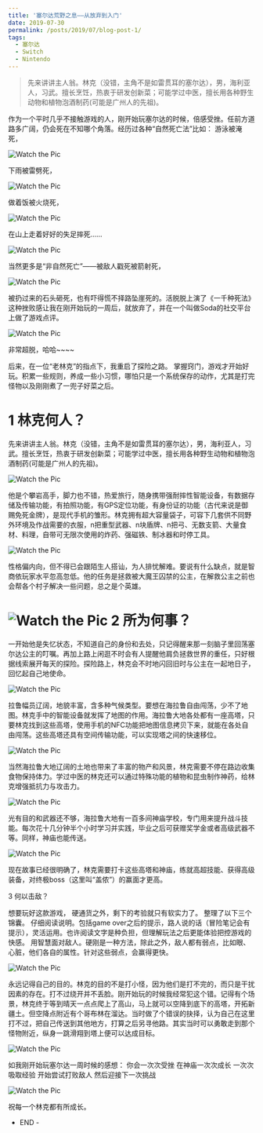 ```yaml
---
title: '塞尔达荒野之息——从放弃到入门'
date: 2019-07-30
permalink: /posts/2019/07/blog-post-1/
tags:
  - 塞尔达
  - Switch
  - Nintendo
---
```



>先来讲讲主人翁。林克（没错，主角不是如雷贯耳的塞尔达），男，海利亚人，习武。擅长烹饪，热衷于研发创新菜；可能学过中医，擅长用各种野生动物和植物泡酒制药(可能是广州人的先祖)。

作为一个平时几乎不接触游戏的人，刚开始玩塞尔达的时候，倍感受挫。任前方道路多广阔，仍会死在不知哪个角落。经历过各种“自然死亡法”比如：
游泳被淹死，

![Watch the Pic](/images/20190730/640-19.jpeg)

下雨被雷劈死，

![Watch the Pic](/images/20190730/640-20.jpeg)

做着饭被火烧死，

![Watch the Pic](/images/20190730/640-21.jpeg)

在山上走着好好的失足摔死……

![Watch the Pic](/images/20190730/640-22.jpeg)

当然更多是“非自然死亡”——被敌人戳死被箭射死，

![Watch the Pic](/images/20190730/640-23.jpeg)

被扔过来的石头砸死，也有吓得慌不择路坠崖死的。活脱脱上演了《一千种死法》
这种挫败感让我在刚开始玩的一周后，就放弃了，并在一个叫做Soda的社交平台上做了游戏点评。

![Watch the Pic](/images/20190730/640-24.jpeg)


非常超脱，哈哈~~~~


后来，在一位“老林克”的指点下，我重启了探险之路。
掌握窍门，游戏才开始好玩。积累一些规则，养成一些小习惯，哪怕只是一个系统保存的动作，尤其是打完怪物以及刚刚煮了一兜子好菜之后。
 
1
林克何人？
======

先来讲讲主人翁。林克（没错，主角不是如雷贯耳的塞尔达），男，海利亚人，习武。擅长烹饪，热衷于研发创新菜；可能学过中医，擅长用各种野生动物和植物泡酒制药(可能是广州人的先祖)。

![Watch the Pic](/images/20190730/640-5.gif)

他是个攀岩高手，脚力也不错，热爱旅行，随身携带强耐摔性智能设备，有数据存储及传输功能，有拍照功能，有GPS定位功能，有身份证的功能（古代来说是御赐免死金牌），是现代手机的雏形。林克拥有超大容量袋子，可容下几套供不同野外环境及作战需要的衣服，n把重型武器、n块盾牌、n把弓、无数支箭、大量食材、料理，自带可无限次使用的炸药、强磁铁、制冰器和时停工具。

![Watch the Pic](/images/20190730/640-25.jpeg)


性格偏内向，但不得已会跟陌生人搭讪，为人排忧解难。要说有什么缺点，就是智商依玩家水平忽高忽低。他的任务是拯救被大魔王囚禁的公主，在解救公主之前也会帮各个村子解决一些问题，总之是个英雄。

![Watch the Pic](/images/20190730/640-26.jpeg)
2
所为何事？
======
一开始他是失忆状态，不知道自己的身份和去处，只记得醒来那一刻脑子里回荡塞尔达公主的叮嘱。再加上路上闲逛不时会有人提醒他肩负拯救世界的重任，只好根据线索展开每天的探险。探险路上，林克会不时地闪回旧时与公主在一起地日子，回忆起自己地使命。

![Watch the Pic](/images/20190730/640-27.jpeg)

拉鲁幅员辽阔，地貌丰富，含多种气候类型。要想在海拉鲁自由闯荡，少不了地图。林克手中的智能设备就发挥了地图的作用。海拉鲁大地各处都有一座高塔，只要林克找到这些高塔，使用手机的NFC功能把地图信息拷贝下来，就能在各处自由闯荡。这些高塔还具有空间传输功能，可以实现塔之间的快速移位。

![Watch the Pic](/images/20190730/640-28.jpeg)

当然海拉鲁大地辽阔的土地也带来了丰富的物产和风景，林克需要不停在路边收集食物保持体力。学过中医的林克还可以通过特殊功能的植物和昆虫制作神药，给林克增强抵抗力与攻击力。

![Watch the Pic](/images/20190730/640-29.jpeg)

 光有目的和武器还不够，海拉鲁大地有一百多间神庙学校，专门用来提升战斗技能。每次花十几分钟半个小时学习并实践，毕业之后可获赠奖学金或者高级武器不等。同样，神庙也能传送。

![Watch the Pic](/images/20190730/640-30.jpeg)
 
现在故事已经很明确了，林克需要打卡这些高塔和神庙，练就高超技能、获得高级装备，对终极boss（这里叫“盖侬”）的赢面才更高。
 
3
何以击敌？

想要玩好这款游戏， 硬通货之外，剩下的考验就只有软实力了。
整理了以下三个锦囊。
仔细阅读说明。包括game over之后的提示，路人说的话（冒险笔记会有提示），灵活运用。也许阅读文字是种负担，但理解玩法之后更能体验把控游戏的快感。
用智慧面对敌人。硬刚是一种方法，除此之外，敌人都有弱点，比如眼、心脏，他们各自的属性。针对这些弱点，会赢得更快。

![Watch the Pic](/images/20190730/640-31.jpeg)

永远记得自己的目的。林克的目的不是打小怪，因为他们是打不完的，而只是干扰因素的存在。打不过绕开并不丢脸。刚开始玩的时候我经常犯这个错。记得有个场景，林克终于等到晴天一点点爬上了高山，马上就可以空降到底下的高塔，开拓新疆土。但空降点附近有个哥布林在溜达。当时做了个错误的抉择，认为自己在这里打不过，把自己传送到其他地方，打算之后另寻他路。其实当时可以勇敢走到那个怪物附近，纵身一跳滑翔到塔上便可以达成目标。

![Watch the Pic](/images/20190730/640-32.jpeg)
 
如我刚开始玩塞尔达一周时候的感想：
你会一次次受挫
在神庙一次次成长
一次次吸取经验
开始尝试打败敌人
然后迎接下一次挑战

![Watch the Pic](/images/20190730/640-33.jpeg)

祝每一个林克都有所成长。

- END -


